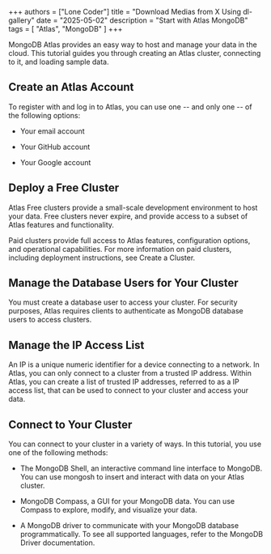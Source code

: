+++
authors = ["Lone Coder"]
title = "Download Medias from X Using dl-gallery"
date = "2025-05-02"
description = "Start with Atlas MongoDB"
tags = [
    "Atlas", "MongoDB"
]
+++

MongoDB Atlas provides an easy way to host and manage your data in the cloud. This tutorial guides you through creating an Atlas cluster, connecting to it, and loading sample data.

## Create an Atlas Account

To register with and log in to Atlas, you can use one -- and only one -- of the following options:

* Your email account

* Your GitHub account

* Your Google account

## Deploy a Free Cluster

Atlas Free clusters provide a small-scale development environment to host your data. Free clusters never expire, and provide access to a subset of Atlas features and functionality.

Paid clusters provide full access to Atlas features, configuration options, and operational capabilities. For more information on paid clusters, including deployment instructions, see Create a Cluster.


## Manage the Database Users for Your Cluster

You must create a database user to access your cluster. For security purposes, Atlas requires clients to authenticate as MongoDB database users to access clusters.

## Manage the IP Access List

An IP is a unique numeric identifier for a device connecting to a network. In Atlas, you can only connect to a cluster from a trusted IP address. Within Atlas, you can create a list of trusted IP addresses, referred to as a IP access list, that can be used to connect to your cluster and access your data.

## Connect to Your Cluster

You can connect to your cluster in a variety of ways. In this tutorial, you use one of the following methods:

* The MongoDB Shell, an interactive command line interface to MongoDB. You can use mongosh to insert and interact with data on your Atlas cluster.

* MongoDB Compass, a GUI for your MongoDB data. You can use Compass to explore, modify, and visualize your data.

* A MongoDB driver to communicate with your MongoDB database programmatically. To see all supported languages, refer to the MongoDB Driver documentation.